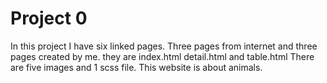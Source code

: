 # Project 0

In this project I have six linked pages. Three pages from internet and three pages created by me.
they are index.html detail.html and table.html
There are five images and 1 scss file.
This website is about animals.
